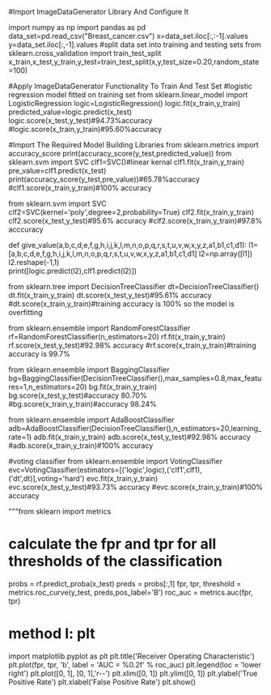 #Import ImageDataGenerator Library And Configure It

import numpy as np
import pandas as pd
data_set=pd.read_csv("Breast_cancer.csv")
x=data_set.iloc[:,:-1].values
y=data_set.iloc[:,-1].values
#split data set into training and testing sets
from sklearn.cross_validation import train_test_split
x_train,x_test,y_train,y_test=train_test_split(x,y,test_size=0.20,random_state=100)




#Apply ImageDataGenerator Functionality To Train And Test Set
#logistic regression model fitted on training set
from sklearn.linear_model import LogisticRegression
logic=LogisticRegression()
logic.fit(x_train,y_train)
predicted_value=logic.predict(x_test)
logic.score(x_test,y_test)#94.73%accuracy
#logic.score(x_train,y_train)#95.60%accuracy


#Import The Required Model Building Libraries
from sklearn.metrics import accuracy_score
print(accuracy_score(y_test,predicted_value))
from sklearn.svm import SVC
clf1=SVC()#linear kernal
clf1.fit(x_train,y_train)
pre_value=clf1.predict(x_test)
print(accuracy_score(y_test,pre_value))#65.78%accuracy
#clf1.score(x_train,y_train)#100% accuracy




from sklearn.svm import SVC
clf2=SVC(kernel='poly',degree=2,probability=True)
clf2.fit(x_train,y_train)
clf2.score(x_test,y_test)#95.6% accuracy
#clf2.score(x_train,y_train)#97.8% acccuracy




def give_value(a,b,c,d,e,f,g,h,i,j,k,l,m,n,o,p,q,r,s,t,u,v,w,x,y,z,a1,b1,c1,d1):
    l1=[a,b,c,d,e,f,g,h,i,j,k,l,m,n,o,p,q,r,s,t,u,v,w,x,y,z,a1,b1,c1,d1]
    l2=np.array([l1])
    l2.reshape(-1,1)  
    print([logic.predict(l2),clf1.predict(l2)])






from sklearn.tree import DecisionTreeClassifier
dt=DecisionTreeClassifier()
dt.fit(x_train,y_train)
dt.score(x_test,y_test)#95.61% accuracy
#dt.score(x_train,y_train)#training accuracy is 100% so the model is overfitting





from sklearn.ensemble import RandomForestClassifier
rf=RandomForestClassifier(n_estimators=20)
rf.fit(x_train,y_train)
rf.score(x_test,y_test)#92.98% accuracy
#rf.score(x_train,y_train)#training accuracy is 99.7%



from sklearn.ensemble import BaggingClassifier
bg=BaggingClassifier(DecisionTreeClassifier(),max_samples=0.8,max_features=1,n_estimators=20)
bg.fit(x_train,y_train)
bg.score(x_test,y_test)#accuracy 80.70%
#bg.score(x_train,y_train)#accuracy 98.24%



from sklearn.ensemble import AdaBoostClassifier
adb=AdaBoostClassifier(DecisionTreeClassifier(),n_estimators=20,learning_rate=1)
adb.fit(x_train,y_train)
adb.score(x_test,y_test)#92.98% accuracy
#adb.score(x_train,y_train)#100% accuracy



#voting classifier
from sklearn.ensemble import VotingClassifier
evc=VotingClassifier(estimators=[('logic',logic),('clf1',clf1),('dt',dt)],voting='hard')
evc.fit(x_train,y_train)
evc.score(x_test,y_test)#93.73% accuracy
#evc.score(x_train,y_train)#100% accuracy



   
"""from sklearn import metrics
# calculate the fpr and tpr for all thresholds of the classification
probs = rf.predict_proba(x_test)
preds = probs[:,1]
fpr, tpr, threshold = metrics.roc_curve(y_test, preds,pos_label='B')
roc_auc = metrics.auc(fpr, tpr)
# method I: plt
import matplotlib.pyplot as plt
plt.title('Receiver Operating Characteristic')
plt.plot(fpr, tpr, 'b', label = 'AUC = %0.2f' % roc_auc)
plt.legend(loc = 'lower right')
plt.plot([0, 1], [0, 1],'r--')
plt.xlim([0, 1])
plt.ylim([0, 1])
plt.ylabel('True Positive Rate')
plt.xlabel('False Positive Rate')
plt.show()

